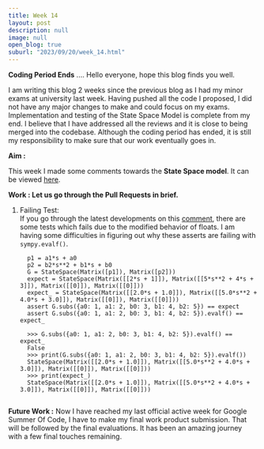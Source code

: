 ```yaml
---
title: Week 14
layout: post
description: null
image: null
open_blog: true
suburl: "2023/09/20/week_14.html"
---
```

**Coding Period Ends**
.... Hello everyone, hope this blog finds you well.

I am writing this blog 2 weeks since the previous blog as I had my minor exams at university last week. Having pushed all the code I proposed, I did not have any major changes to make and could focus on my exams. Implementation and testing of the State Space Model is complete from my end. I believe that I have addressed all the reviews and it is close to being merged into the codebase. Although the coding period has ended, it is still my responsibility to make sure that our work eventually goes in. 

**Aim :**

This week I made some comments towards the **State Space model**. It can be viewed [here](https://github.com/sympy/sympy/pull/25473). 

**Work : Let us go through the Pull Requests in brief.**
1. Failing Test: \
   If you go through the latest developments on this [comment](https://github.com/sympy/sympy/pull/25473#discussion_r1326286494), there are some tests which fails due to the modified behavior of floats. I am having some difficulties in figuring out why these asserts are failing with `sympy.evalf()`.

   ```
     p1 = a1*s + a0
     p2 = b2*s**2 + b1*s + b0
     G = StateSpace(Matrix([p1]), Matrix([p2]))
     expect = StateSpace(Matrix([[2*s + 1]]), Matrix([[5*s**2 + 4*s + 3]]), Matrix([[0]]), Matrix([[0]]))
     expect_ = StateSpace(Matrix([[2.0*s + 1.0]]), Matrix([[5.0*s**2 + 4.0*s + 3.0]]), Matrix([[0]]), Matrix([[0]]))
     assert G.subs({a0: 1, a1: 2, b0: 3, b1: 4, b2: 5}) == expect
     assert G.subs({a0: 1, a1: 2, b0: 3, b1: 4, b2: 5}).evalf() == expect_
   
     >>> G.subs({a0: 1, a1: 2, b0: 3, b1: 4, b2: 5}).evalf() == expect_
     False
     >>> print(G.subs({a0: 1, a1: 2, b0: 3, b1: 4, b2: 5}).evalf())
     StateSpace(Matrix([[2.0*s + 1.0]]), Matrix([[5.0*s**2 + 4.0*s + 3.0]]), Matrix([[0]]), Matrix([[0]]))
     >>> print(expect_)
     StateSpace(Matrix([[2.0*s + 1.0]]), Matrix([[5.0*s**2 + 4.0*s + 3.0]]), Matrix([[0]]), Matrix([[0]]))
  

**Future Work :**
Now I have reached my last official active week for Google Summer Of Code, I have to make my final work product submission. That will be followed by the final evaluations. It has been an amazing journey with a few final touches remaining.
